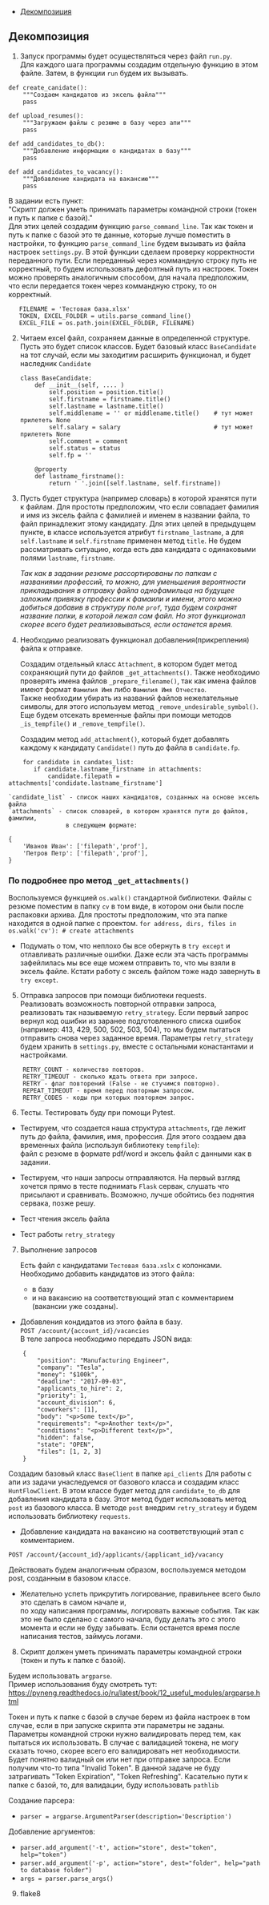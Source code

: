* [Декомпозиция](#decomposition)
<a name="decomposition"></a>
## Декомпозиция
1. Запуск программы будет осуществляться через файл `run.py`.  
Для каждого шага программы создадим отдельную функцию в этом файле. Затем, в функции `run` будем их вызывать.
  
```
def create_canidate():
    """Создаем кандидатов из эксель файла"""
    pass

def upload_resumes():
    """Загружаем файлы с резюме в базу через апи"""
    pass

def add_candidates_to_db():
    """Добавление информации о кандидатах в базу"""
    pass

def add_candidates_to_vacancy():
    """Добавление кандидата на вакансию"""
    pass
```   
  
В задании есть пункт:  
 "Скрипт должен уметь принимать параметры командной строки (токен и путь к папке с базой)."    
 Для этих целей создадим функцию `parse_command_line`. Так как токен и путь к папке с базой это те данные, 
 которые лучше поместить в настройки, то функцию `parse_command_line` будем вызывать из файла настроек `settings.py`.
 В этой функции сделаем проверку корректности переданного пути. 
 Если переданный через коммандную строку путь не корректный, то будем использовать дефолтный путь из настроек.
 Токен можно проверять аналогичным способом, для начала предположим, что если передается токен через коммандную строку,
 то он корректный.
 ```
    FILENAME = 'Тестовая база.xlsx'
    TOKEN, EXCEL_FOLDER = utils.parse_command_line()
    EXCEL_FILE = os.path.join(EXCEL_FOLDER, FILENAME)
```

2. Читаем excel файл, сохраняем данные в определенной структуре. Пусть это будет список классов.
Будет базовый класс `BaseCandidate` на тот случай, если мы заходитим расширить функционал, 
и будет наследник `Candidate` 

    ```
    class BaseCandidate:
        def __init__(self, .... )
            self.position = position.title()
            self.firstname = firstname.title()
            self.lastname = lastname.title()
            self.middlename = '' or middlename.title()    # тут может прилететь None
            self.salary = salary                          # тут может прилететь None
            self.comment = comment
            self.status = status
            self.fp = ''
    
        @property
        def lastname_firstname():
            return ' '.join([self.lastname, self.firstname])
    ```


3. Пусть будет структура (например словарь) в которой хранятся пути к файлам. 
Для простоты предположим, что если совпадает фамилия и имя из эксель файла с фамилией и именем в названии файла,
то файл принадлежит этому кандидату.
Для этих целей в предыдущем пункте, в классе используется атрибут `firstname_lastname`,
а для `self.lastname` и `self.firstname` применен метод `title`.
Не будем рассматривать ситуацию, когда есть два кандидата с одинаковыми полями `lastname`, `firstname`.

    *Так как в задании резюме рассортированы по папкам с названиями профессий, то можно,
     для уменьшения вероятности прикладывания в отправку файла однофамильца на будущее заложим привязку профессии 
    к фамаили и имени, этого можно добиться добавив в структуру поле `prof`, туда будем сохранят название папки,
    в которой лежал сам файл. 
    Но этот функционал скорее всего будет реализовываться, если останется время.*

4. Необходимо реализовать функционал добавления(прикрепления) файла к отправке.

   Создадим отдельный класс `Attachment`, в котором будет метод сохраняющий пути до файлов `_get_attachments()`.
   Также необходимо проверять имена файлов `_prepare_filename()`, так как имена файлов имеют формат `Фамилия Имя`
   либо `Фамилия Имя Отчество`.  
   Также необходим убирать из названий файлов нежелательные символы, 
   для этого используем метод `_remove_undesirable_symbol()`.
   Еще будем отсекать временные файлы при помощи методов `_is_tempfile()` и `_remove_tempfile()`.  
       
   Создадим метод `add_attachment()`, который будет добавлять каждому к кандидату `Candidate()`
   путь до файла в `candidate.fp`.
    
```
    for candidate in candates_list:
       if candidate.lastname_firstname in attachments:
           candidate.filepath = attachments['condidate.lastname_firstname']
```
    `candidate_list` - список наших кандидатов, созданных на основе эксель файла   
    `attachments` - список словарей, в котором хранятся пути до файлов, фамилии,
                    в следующем формате:
                       
```
{
    'Иванов Иван': ['filepath','prof'],
    'Петров Петр': ['filepath','prof'],
}
```
   
   
      
### По подробнее про метод `_get_attachments()`  
Воспользуемся функцией `os.walk()` стандартной библиотеки. Файлы с резюме поместим в 
папку `cv` в том виде, в котором они были после распаковки архива. Для простоты предположим, что эта папке находится
в одной папке с проектом.
    ```
        for address, dirs, files in os.walk('cv'):
            # create attachments 
    ```
* Подумать о том, что неплохо бы все обернуть в `try except` и отлавливать различные ошибки.
  Даже если эта часть программы зафейлилась мы все еще можем отправить то, что мы взяли в эксель файле.
  Кстати работу с эксель файлом тоже надо завернуть в `try except`.

5. Отправка запросов при помощи библиотеки requests.  
Реализовать возможность повторной отправки запроса, реализовать так называемую `retry_strategy`. 
Если первый запрос вернул код ошибки из заранее подготовленного списка ошибок (например: 413, 429, 500, 502, 503, 504),
то мы будем пытаться отправить снова через заданное время. Параметры `retry_strategy` будем хранить в `settings.py`, 
вместе с остальными конастантами и настройками.  
```
    RETRY_COUNT - количество повторов.
    RETRY_TIMEOUT - сколько ждать ответа при запросе.
    RETRY - флаг повторений (False - не стучимся повторно).
    REPEAT_TIMEOUT - время перед повторным запросом.
    RETRY_CODES - коды при которых повторяем запрос.
```

6. Тесты. Тестировать буду при помощи Pytest.  
* Тестируем, что создается наша структура `attachments`, где лежит путь до файла, фамилия, имя, профессия.
Для этого создаем два временных файла (используя библиотеку `tempfile`):   
    файл с резюме в формате pdf/word и эксель файл с данными как в задании.
    
* Тестируем, что наши запросы отправляются. На первый взгляд хочется прямо в тесте поднимать `Flask` сервак,
слушать что присылают и сравнивать. Возможно, лучше обойтись без поднятия сервака, позже решу.

* Тест чтения эксель файла

* Тест работы `retry_strategy`


7. Выполнение запросов
    
    Есть файл с кандидатами `Тестовая база.xslx` с колонками. 
Необходимо добавить кандидатов из этого файла:  
    * в базу
    * и на вакансию на соответствующий этап с комментарием (вакансии уже созданы).

* Добавления кондидатов из этого файла в базу.  
 `POST /account/{account_id}/vacancies`  
  В теле запроса необходимо передать JSON вида:

```
    {
        "position": "Manufacturing Engineer",
        "company": "Tesla",
        "money": "$100k",
        "deadline": "2017-09-03",
        "applicants_to_hire": 2,
        "priority": 1,
        "account_division": 6,
        "coworkers": [1],
        "body": "<p>Some text</p>",
        "requirements": "<p>Another text</p>",
        "conditions": "<p>Different text</p>",
        "hidden": false,
        "state": "OPEN",
        "files": [1, 2, 3]
    }
```

Создадим базовый класс `BaseClient` в папке `api_clients` 
Для работы с апи из задачи унаследуемся от базового класса и создадим класс `HuntFlowClient`.
В этом классе будет метод для `candidate_to_db` для добавления кандидата в базу.
Этот метод будет использовать метод `post` из базового класса.
В методе `post` внедрим `retry_strategy` и будем использовать библиотеку `requests`.

* Добавление кандидата на вакансию на соответствующий этап с комментарием.
  
`POST /account/{account_id}/applicants/{applicant_id}/vacancy`  

Действовать будем аналогичным образом, воспользуемся методом post, созданным в базовом классе.
  
   * Желательно успеть прикрутить логирование, правильнее всего было это сделать в самом начале и,  
    по ходу написания программы, логировать важные события. Так как это не было сделано с самого начала,
    буду делать это с этого момента и если не буду забывать. Если останется время после написания тестов,
     займусь логами.
 
    

8. Скрипт должен уметь принимать параметры командной строки (токен и путь к папке с базой).  

Будем использовать `argparse`.  
Пример использования буду смотреть тут: https://pyneng.readthedocs.io/ru/latest/book/12_useful_modules/argparse.html

Токен и путь к папке с базой в случае берем из файла настроек в том случае, 
если в при запуске скрипта эти параметры не заданы. 
Параметры командной строки нужно валидировать перед тем, как пытаться их использовать.
В случае с валидацией токена, не могу сказать точно, скорее всего его валидировать нет необходимости.
Будет понятно валидный он или нет при отправке запроса. Если получим что-то типа "Invalid Token".
В данной задаче не буду затрагивать "Token Expiration", "Token Refreshing".
Касательно пути к папке с базой, то, для валидации, буду использовать `pathlib`   


Создание парсера:  
 * `parser = argparse.ArgumentParser(description='Description')`

Добавление аргументов:  
* `parser.add_argument('-t', action="store", dest="token", help="token")`
* `parser.add_argument('-p', action="store", dest="folder", help="path to database folder")`
* `args = parser.parse_args()`

9. flake8
